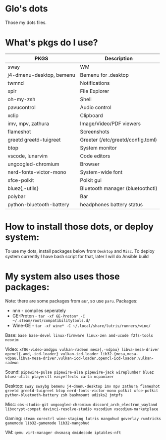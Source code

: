 # Glo's dots

Those my dots files.

# What's pkgs do I use?

| PKGS                     | Description                       |
| ------------------------ | --------------------------------- |
| sway                     | WM                                |
| j4-dmenu-desktop, bemenu | Bemenu for .desktop               |
| twmnd                    | Notifications                     |
| xplr                     | File Explorer                     |
| oh-my-zsh                | Shell                             |
| pavucontrol              | Audio control                     |
| xclip                    | Clipboard                         |
| imv, mpv, zathura        | Image/Video/PDF viewers           |
| flameshot                | Screenshots                       |
| greetd greetd-tuigreet   | Greeter (/etc/greetd/config.toml) |
| btop                     | System monitor                    |
| vscode, lunarvim         | Code editors                      |
| ungoogled-chromium       | Browser                           |
| nerd-fonts-victor-mono   | System-wide font                  |
| xfce-polkit              | Polkit gui                        |
| bluez{,-utils}           | Bluetooth manager (bluetoothctl)  |
| polybar                  | Bar                               |
| python-bluetooth-battery | headphones battery status         |

# How to install those dots, or deploy system:

To use my dots, install packages below from `Desktop` and `Misc`.
To deploy system currently I have bash script for that, later I will do Ansible build

# My system also uses those packages:

Note: there are some packages from aur, so use `paru`.
Packages:

- nnn - compiles seperately
- GE-Proton - `tar -xf GE-Proton* -C ~/.steam/root/compatibilitytools.d/`
- Wine-GE - `tar -xf wine* -C ~/.local/share/lutris/runners/wine/`

Base: `base base-devel linux-firmware linux-zen amd-ucode f2fs-tools neovim`

Video: `xf86-video-amdgpu vulkan-radeon mesa{,-vdpau} libva-mesa-driver opencl{-amd,-icd-loader} vulkan-icd-loader lib32-{mesa,mesa-vdpau,libva-mesa-driver,vulkan-icd-loader,opencl-icd-loader,vulkan-radeon`

Sound: `pipewire-pulse pipewire-alsa pipewire-jack wireplumber bluez bluez-utils playerctl easyeffects carla ncpamixer`

Desktop: `sway swaybg bemenu j4-dmenu-desktop imv mpv zathura flameshot greetd greetd-tuigreet btop nerd-fonts-victor-mono polkit xfce-polkit python-bluetooth-battery zsh bashmount udisks2 jmtpfs`

Misc: `obs-studio-git ungoogled-chromium discord_arch_electron_wayland libxcrypt-compat davinci-resolve-studio vscodium vscodium-marketplace`

Gaming: `steam corectrl wine-staging lutris mangohud goverlay rumtricks gamemode lib32-gamemode lib32-mangohud`

VM: `qemu virt-manager dnsmasq dmidecode iptables-nft`
